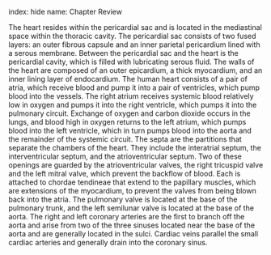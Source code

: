 index: hide
name: Chapter Review

The heart resides within the pericardial sac and is located in the mediastinal space within the thoracic cavity. The pericardial sac consists of two fused layers: an outer fibrous capsule and an inner parietal pericardium lined with a serous membrane. Between the pericardial sac and the heart is the pericardial cavity, which is filled with lubricating serous fluid. The walls of the heart are composed of an outer epicardium, a thick myocardium, and an inner lining layer of endocardium. The human heart consists of a pair of atria, which receive blood and pump it into a pair of ventricles, which pump blood into the vessels. The right atrium receives systemic blood relatively low in oxygen and pumps it into the right ventricle, which pumps it into the pulmonary circuit. Exchange of oxygen and carbon dioxide occurs in the lungs, and blood high in oxygen returns to the left atrium, which pumps blood into the left ventricle, which in turn pumps blood into the aorta and the remainder of the systemic circuit. The septa are the partitions that separate the chambers of the heart. They include the interatrial septum, the interventricular septum, and the atrioventricular septum. Two of these openings are guarded by the atrioventricular valves, the right tricuspid valve and the left mitral valve, which prevent the backflow of blood. Each is attached to chordae tendineae that extend to the papillary muscles, which are extensions of the myocardium, to prevent the valves from being blown back into the atria. The pulmonary valve is located at the base of the pulmonary trunk, and the left semilunar valve is located at the base of the aorta. The right and left coronary arteries are the first to branch off the aorta and arise from two of the three sinuses located near the base of the aorta and are generally located in the sulci. Cardiac veins parallel the small cardiac arteries and generally drain into the coronary sinus.
